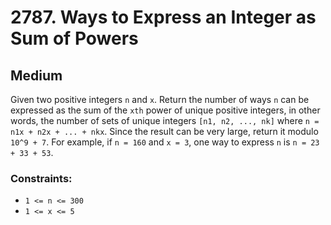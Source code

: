 # 2787. Ways to Express an Integer as Sum of Powers

## Medium

Given two positive integers `n` and `x`. Return the number of ways `n` can be expressed as the sum of the `xth` power of
unique positive integers, in other words, the number of sets of unique integers `[n1, n2, ..., nk]` where
`n = n1x + n2x + ... + nkx`. Since the result can be very large, return it modulo `10^9 + 7`. For example, if `n = 160`
and `x = 3`, one way to express `n` is `n = 23 + 33 + 53`.

### Constraints:

- `1 <= n <= 300`
- `1 <= x <= 5`
